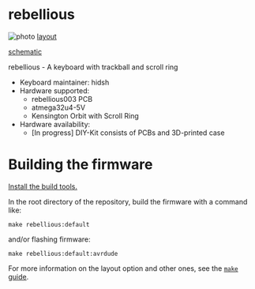 rebellious
========

![photo](docs/rebellious-photo.jpg)
[layout](docs/rebellious-keymap.pdf)

[schematic](docs/rebellious-sch.pdf)

rebellious - A keyboard with trackball and scroll ring

- Keyboard maintainer: hidsh
- Hardware supported: 
    - rebellious003 PCB
    - atmega32u4-5V
    - Kensington Orbit with Scroll Ring
- Hardware availability:
    - [In progress] DIY-Kit consists of PCBs and 3D-printed case

# Building the firmware

[Install the build tools.](https://docs.qmk.fm/#/getting_started_build_tools)

In the root directory of the repository, build the firmware with a command like:

```
make rebellious:default
```

and/or flashing firmware:

```
make rebellious:default:avrdude
```


For more information on the layout option and other ones, see the [`make` guide](https://docs.qmk.fm/#/getting_started_make_guide).


